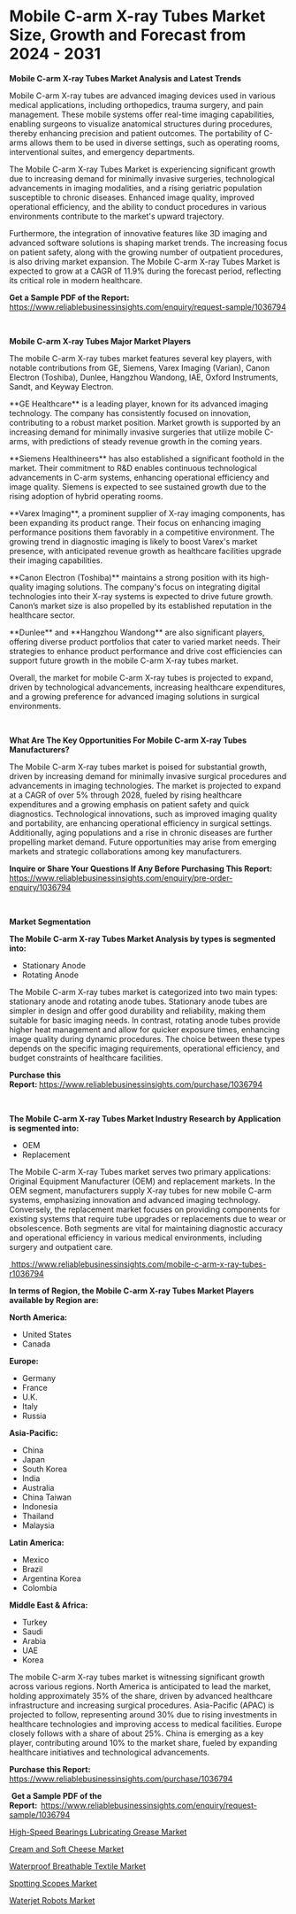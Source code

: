 <p><h1>Mobile C-arm X-ray Tubes Market Size, Growth and Forecast from 2024 - 2031</h1></p><p><strong>Mobile C-arm X-ray Tubes Market Analysis and Latest Trends</strong></p>
<p><p>Mobile C-arm X-ray tubes are advanced imaging devices used in various medical applications, including orthopedics, trauma surgery, and pain management. These mobile systems offer real-time imaging capabilities, enabling surgeons to visualize anatomical structures during procedures, thereby enhancing precision and patient outcomes. The portability of C-arms allows them to be used in diverse settings, such as operating rooms, interventional suites, and emergency departments.</p><p>The Mobile C-arm X-ray Tubes Market is experiencing significant growth due to increasing demand for minimally invasive surgeries, technological advancements in imaging modalities, and a rising geriatric population susceptible to chronic diseases. Enhanced image quality, improved operational efficiency, and the ability to conduct procedures in various environments contribute to the market's upward trajectory. </p><p>Furthermore, the integration of innovative features like 3D imaging and advanced software solutions is shaping market trends. The increasing focus on patient safety, along with the growing number of outpatient procedures, is also driving market expansion. The Mobile C-arm X-ray Tubes Market is expected to grow at a CAGR of 11.9% during the forecast period, reflecting its critical role in modern healthcare.</p></p>
<p><strong>Get a Sample PDF of the Report:&nbsp;</strong> <a href="https://www.reliablebusinessinsights.com/enquiry/request-sample/1036794?utm_campaign=102&utm_medium=2&utm_source=Github&utm_content=ia&utm_term=17112024&utm_id=mobile-c-arm-x-ray-tubes">https://www.reliablebusinessinsights.com/enquiry/request-sample/1036794</a></p>
<p>&nbsp;</p>
<p><strong>Mobile C-arm X-ray Tubes Major Market Players</strong></p>
<p><p>The mobile C-arm X-ray tubes market features several key players, with notable contributions from GE, Siemens, Varex Imaging (Varian), Canon Electron (Toshiba), Dunlee, Hangzhou Wandong, IAE, Oxford Instruments, Sandt, and Keyway Electron. </p><p>**GE Healthcare** is a leading player, known for its advanced imaging technology. The company has consistently focused on innovation, contributing to a robust market position. Market growth is supported by an increasing demand for minimally invasive surgeries that utilize mobile C-arms, with predictions of steady revenue growth in the coming years.</p><p>**Siemens Healthineers** has also established a significant foothold in the market. Their commitment to R&D enables continuous technological advancements in C-arm systems, enhancing operational efficiency and image quality. Siemens is expected to see sustained growth due to the rising adoption of hybrid operating rooms.</p><p>**Varex Imaging**, a prominent supplier of X-ray imaging components, has been expanding its product range. Their focus on enhancing imaging performance positions them favorably in a competitive environment. The growing trend in diagnostic imaging is likely to boost Varex's market presence, with anticipated revenue growth as healthcare facilities upgrade their imaging capabilities.</p><p>**Canon Electron (Toshiba)** maintains a strong position with its high-quality imaging solutions. The company's focus on integrating digital technologies into their X-ray systems is expected to drive future growth. Canon’s market size is also propelled by its established reputation in the healthcare sector.</p><p>**Dunlee** and **Hangzhou Wandong** are also significant players, offering diverse product portfolios that cater to varied market needs. Their strategies to enhance product performance and drive cost efficiencies can support future growth in the mobile C-arm X-ray tubes market.</p><p>Overall, the market for mobile C-arm X-ray tubes is projected to expand, driven by technological advancements, increasing healthcare expenditures, and a growing preference for advanced imaging solutions in surgical environments.</p></p>
<p>&nbsp;</p>
<p><strong>What Are The Key Opportunities For Mobile C-arm X-ray Tubes Manufacturers?</strong></p>
<p><p>The Mobile C-arm X-ray tubes market is poised for substantial growth, driven by increasing demand for minimally invasive surgical procedures and advancements in imaging technologies. The market is projected to expand at a CAGR of over 5% through 2028, fueled by rising healthcare expenditures and a growing emphasis on patient safety and quick diagnostics. Technological innovations, such as improved imaging quality and portability, are enhancing operational efficiency in surgical settings. Additionally, aging populations and a rise in chronic diseases are further propelling market demand. Future opportunities may arise from emerging markets and strategic collaborations among key manufacturers.</p></p>
<p><strong>Inquire or Share Your Questions If Any Before Purchasing This Report:</strong> <a href="https://www.reliablebusinessinsights.com/enquiry/pre-order-enquiry/1036794?utm_campaign=102&utm_medium=2&utm_source=Github&utm_content=ia&utm_term=17112024&utm_id=mobile-c-arm-x-ray-tubes">https://www.reliablebusinessinsights.com/enquiry/pre-order-enquiry/1036794</a></p>
<p>&nbsp;</p>
<p><strong>Market Segmentation</strong></p>
<p><strong>The Mobile C-arm X-ray Tubes Market Analysis by types is segmented into:</strong></p>
<p><ul><li>Stationary Anode</li><li>Rotating Anode</li></ul></p>
<p><p>The Mobile C-arm X-ray tubes market is categorized into two main types: stationary anode and rotating anode tubes. Stationary anode tubes are simpler in design and offer good durability and reliability, making them suitable for basic imaging needs. In contrast, rotating anode tubes provide higher heat management and allow for quicker exposure times, enhancing image quality during dynamic procedures. The choice between these types depends on the specific imaging requirements, operational efficiency, and budget constraints of healthcare facilities.</p></p>
<p><strong>Purchase this Report:&nbsp;</strong><a href="https://www.reliablebusinessinsights.com/purchase/1036794?utm_campaign=102&utm_medium=2&utm_source=Github&utm_content=ia&utm_term=17112024&utm_id=mobile-c-arm-x-ray-tubes">https://www.reliablebusinessinsights.com/purchase/1036794</a></p>
<p>&nbsp;</p>
<p><strong>The Mobile C-arm X-ray Tubes Market Industry Research by Application is segmented into:</strong></p>
<p><ul><li>OEM</li><li>Replacement</li></ul></p>
<p><p>The Mobile C-arm X-ray Tubes market serves two primary applications: Original Equipment Manufacturer (OEM) and replacement markets. In the OEM segment, manufacturers supply X-ray tubes for new mobile C-arm systems, emphasizing innovation and advanced imaging technology. Conversely, the replacement market focuses on providing components for existing systems that require tube upgrades or replacements due to wear or obsolescence. Both segments are vital for maintaining diagnostic accuracy and operational efficiency in various medical environments, including surgery and outpatient care.</p></p>
<p><a href="https://www.reliablebusinessinsights.com/mobile-c-arm-x-ray-tubes-r1036794?utm_campaign=102&utm_medium=2&utm_source=Github&utm_content=ia&utm_term=17112024&utm_id=mobile-c-arm-x-ray-tubes">&nbsp;https://www.reliablebusinessinsights.com/mobile-c-arm-x-ray-tubes-r1036794</a></p>
<p><strong>In terms of Region, the Mobile C-arm X-ray Tubes Market Players available by Region are:</strong></p>
<p>
    <p> <strong> North America: </strong>
        <ul>
            <li>United States</li>
            <li>Canada</li>
        </ul>
        </p> 
    <p> <strong> Europe: </strong>
        <ul>
            <li>Germany</li>
            <li>France</li>
            <li>U.K.</li>
            <li>Italy</li>
            <li>Russia</li>
        </ul>
        </p> 
    <p> <strong> Asia-Pacific: </strong>
        <ul>
            <li>China</li>
            <li>Japan</li>
            <li>South Korea</li>
            <li>India</li>
            <li>Australia</li>
            <li>China Taiwan</li>
            <li>Indonesia</li>
            <li>Thailand</li>
            <li>Malaysia</li>
        </ul>
        </p> 
    <p> <strong> Latin America: </strong>
        <ul>
            <li>Mexico</li>
            <li>Brazil</li>
            <li>Argentina Korea</li>
            <li>Colombia</li>
        </ul>
        </p> 
    <p> <strong> Middle East & Africa: </strong>
        <ul>
            <li>Turkey</li>
            <li>Saudi</li>
            <li>Arabia</li>
            <li>UAE</li>
            <li>Korea</li>
        </ul>
    </p>
    </p>
<p><p>The mobile C-arm X-ray tubes market is witnessing significant growth across various regions. North America is anticipated to lead the market, holding approximately 35% of the share, driven by advanced healthcare infrastructure and increasing surgical procedures. Asia-Pacific (APAC) is projected to follow, representing around 30% due to rising investments in healthcare technologies and improving access to medical facilities. Europe closely follows with a share of about 25%. China is emerging as a key player, contributing around 10% to the market share, fueled by expanding healthcare initiatives and technological advancements.</p></p>
<p><strong>Purchase this Report: </strong><a href="https://www.reliablebusinessinsights.com/purchase/1036794?utm_campaign=102&utm_medium=2&utm_source=Github&utm_content=ia&utm_term=17112024&utm_id=mobile-c-arm-x-ray-tubes">https://www.reliablebusinessinsights.com/purchase/1036794</a></p>
<p>&nbsp;<strong>Get a Sample PDF of the Report:&nbsp;&nbsp;</strong><a href="https://www.reliablebusinessinsights.com/enquiry/request-sample/1036794?utm_campaign=102&utm_medium=2&utm_source=Github&utm_content=ia&utm_term=17112024&utm_id=mobile-c-arm-x-ray-tubes">https://www.reliablebusinessinsights.com/enquiry/request-sample/1036794</a></p>
<p><strong></strong></p>
<p><p><a href="https://github.com/Rekhakhatun65/Market-Research-Report-List-1/blob/main/high-speed-bearings-lubricating-grease-market.md?utm_campaign=102&utm_medium=2&utm_source=Github&utm_content=ia&utm_term=17112024&utm_id=mobile-c-arm-x-ray-tubes">High-Speed Bearings Lubricating Grease Market</a></p><p><a href="https://www.linkedin.com/pulse/cream-soft-cheese-market-overview-forecast-2024-2031-detailed-xu8lf?utm_campaign=102&utm_medium=2&utm_source=Github&utm_content=ia&utm_term=17112024&utm_id=mobile-c-arm-x-ray-tubes">Cream and Soft Cheese Market</a></p><p><a href="https://issuu.com/reportprime-2/docs/waterproof-breathable-textile-marke_9be0a40e7afd01?utm_campaign=102&utm_medium=2&utm_source=Github&utm_content=ia&utm_term=17112024&utm_id=mobile-c-arm-x-ray-tubes">Waterproof Breathable Textile Market</a></p><p><a href="https://www.linkedin.com/pulse/trends-global-spotting-scopes-market-forecast-analysis-bg6me?utm_campaign=102&utm_medium=2&utm_source=Github&utm_content=ia&utm_term=17112024&utm_id=mobile-c-arm-x-ray-tubes">Spotting Scopes Market</a></p><p><a href="https://issuu.com/reportprime-2/docs/waterjet-robots-market-size-2030.pp_607e1d25d812ab?utm_campaign=102&utm_medium=2&utm_source=Github&utm_content=ia&utm_term=17112024&utm_id=mobile-c-arm-x-ray-tubes">Waterjet Robots Market</a></p></p>